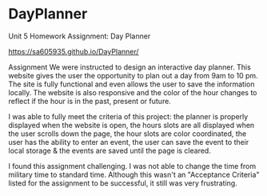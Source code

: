 # DayPlanner
Unit 5 Homework Assignment: Day Planner

https://sa605935.github.io/DayPlanner/

Assignment
We were instructed to design an interactive day planner. This website gives the user the opportunity to plan out a day from 9am to 10 pm. The site is fully functional and even allows the user to save the information locally. The website is also responsive and the color of the hour changes to reflect if the hour is in the past, present or future.

I was able to fully meet the criteria of this project: the planner is properly displayed when the website is open, the hours slots are all displayed when the user scrolls down the page, the hour slots are color coordinated, the user has the ability to enter an event, the user can save the event to their local storage & the events are saved until the page is cleared.

I found this assignment challenging. I was not able to change the time from military time to standard time. Although this wasn't an "Acceptance Criteria" listed for the assignment to be successful, it still was very frustrating.

